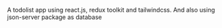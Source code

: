<p>A todolist app using react.js, redux toolkit and tailwindcss. And also using json-server package as database</p>

<div>

</div>